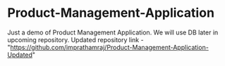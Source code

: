 # Product-Management-Application
Just a demo of Product Management Application. We will use DB later in upcoming repository.
Updated repository link - "https://github.com/imprathamraj/Product-Management-Application-Updated"
